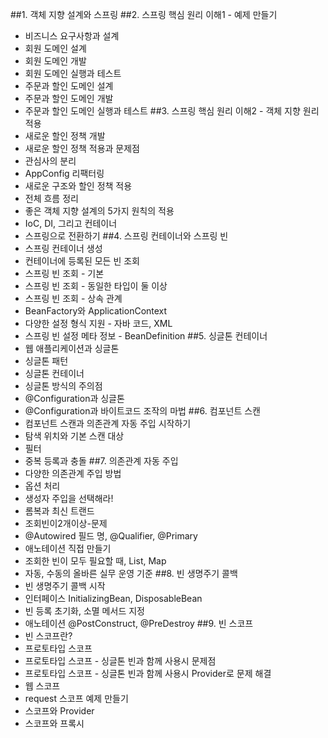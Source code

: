 ##1. 객체 지향 설계와 스프링
##2. 스프링 핵심 원리 이해1 - 예제 만들기
- 비즈니스 요구사항과 설계
- 회원 도메인 설계
- 회원 도메인 개발
- 회원 도메인 실행과 테스트
- 주문과 할인 도메인 설계
- 주문과 할인 도메인 개발
- 주문과 할인 도메인 실행과 테스트
##3. 스프링 핵심 원리 이해2 - 객체 지향 원리 적용
 - 새로운 할인 정책 개발
 - 새로운 할인 정책 적용과 문제점
 - 관심사의 분리
 - AppConfig 리팩터링
 - 새로운 구조와 할인 정책 적용
 - 전체 흐름 정리
 - 좋은 객체 지향 설계의 5가지 원칙의 적용
 - IoC, DI, 그리고 컨테이너
 - 스프링으로 전환하기
##4. 스프링 컨테이너와 스프링 빈
 - 스프링 컨테이너 생성
 - 컨테이너에 등록된 모든 빈 조회
 - 스프링 빈 조회 - 기본
 - 스프링 빈 조회 - 동일한 타입이 둘 이상
 - 스프링 빈 조회 - 상속 관계
 - BeanFactory와 ApplicationContext
 - 다양한 설정 형식 지원 - 자바 코드, XML
 - 스프링 빈 설정 메타 정보 - BeanDefinition
##5. 싱글톤 컨테이너
 - 웹 애플리케이션과 싱글톤
 - 싱글톤 패턴
 - 싱글톤 컨테이너
 - 싱글톤 방식의 주의점
 - @Configuration과 싱글톤
 - @Configuration과 바이트코드 조작의 마법
##6. 컴포넌트 스캔
 - 컴포넌트 스캔과 의존관계 자동 주입 시작하기
 - 탐색 위치와 기본 스캔 대상
 - 필터
 - 중복 등록과 충돌
##7. 의존관계 자동 주입
 - 다양한 의존관계 주입 방법
 - 옵션 처리
 - 생성자 주입을 선택해라!
 - 롬복과 최신 트랜드
 - 조회빈이2개이상-문제
 - @Autowired 필드 명, @Qualifier, @Primary
 - 애노테이션 직접 만들기
 - 조회한 빈이 모두 필요할 때, List, Map
 - 자동, 수동의 올바른 실무 운영 기준
##8. 빈 생명주기 콜백
- 빈 생명주기 콜백 시작
- 인터페이스 InitializingBean, DisposableBean
- 빈 등록 초기화, 소멸 메서드 지정
- 애노테이션 @PostConstruct, @PreDestroy
##9. 빈 스코프
- 빈 스코프란?
- 프로토타입 스코프
- 프로토타입 스코프 - 싱글톤 빈과 함께 사용시 문제점
- 프로토타입 스코프 - 싱글톤 빈과 함께 사용시 Provider로 문제 해결
- 웹 스코프
- request 스코프 예제 만들기
- 스코프와 Provider
- 스코프와 프록시
